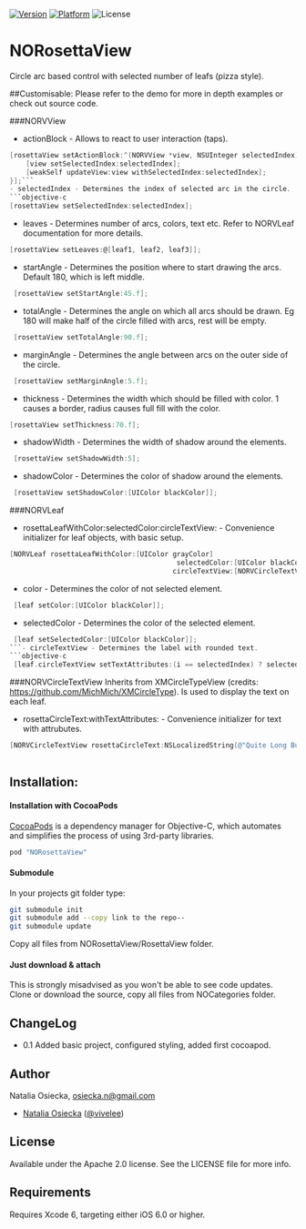 [![Version](https://cocoapod-badges.herokuapp.com/v/NORosettaView/badge.png)](http://cocoadocs.org/docsets/NORosettaView) 
[![Platform](https://cocoapod-badges.herokuapp.com/p/NORosettaView/badge.png)](http://cocoadocs.org/docsets/NORosettaView) 
![License](https://img.shields.io/badge/license-Apache_2-green.svg?style=flat)

# NORosettaView
Circle arc based control with selected number of leafs (pizza style).

##Customisable:
Please refer to the demo for more in depth examples or check out source code.

###NORVView
- actionBlock - Allows to react to user interaction (taps).
```objective-c
[rosettaView setActionBlock:^(NORVView *view, NSUInteger selectedIndex) {
    [view setSelectedIndex:selectedIndex];
    [weakSelf updateView:view withSelectedIndex:selectedIndex];
}];```
- selectedIndex - Determines the index of selected arc in the circle.
```objective-c
[rosettaView setSelectedIndex:selectedIndex];
```
- leaves - Determines number of arcs, colors, text etc. Refer to NORVLeaf documentation for more details.
```objective-c
[rosettaView setLeaves:@[leaf1, leaf2, leaf3]];
```
- startAngle - Determines the position where to start drawing the arcs. Default 180, which is left middle.
```objective-c
 [rosettaView setStartAngle:45.f];
```
- totalAngle - Determines the angle on which all arcs should be drawn. Eg 180 will make half of the circle filled with arcs, rest will be empty.
```objective-c
 [rosettaView setTotalAngle:90.f];
```
- marginAngle - Determines the angle between arcs on the outer side of the circle.
```objective-c
 [rosettaView setMarginAngle:5.f];
```
- thickness - Determines the width which should be filled with color. 1 causes a border, radius causes full fill with the color.
```objective-c
[rosettaView setThickness:70.f];
```
- shadowWidth - Determines the width of shadow around the elements.
```objective-c
 [rosettaView setShadowWidth:5];
```
- shadowColor - Determines the color of shadow around the elements.
```objective-c
 [rosettaView setShadowColor:[UIColor blackColor]];
```
###NORVLeaf
- rosettaLeafWithColor:selectedColor:circleTextView: - Convenience initializer for leaf objects, with basic setup.
```objective-c
[NORVLeaf rosettaLeafWithColor:[UIColor grayColor]
                                         selectedColor:[UIColor blackColor]
                                        circleTextView:[NORVCircleTextView rosettaCircleText:@"Button" withTextAttributes:nil]];
```
- color - Determines the color of not selected element.
```objective-c
 [leaf setColor:[UIColor blackColor]];
```
- selectedColor - Determines the color of the selected element.
```objective-c
 [leaf setSelectedColor:[UIColor blackColor]];
```- circleTextView - Determines the label with rounded text.
```objective-c
 [leaf.circleTextView setTextAttributes:(i == selectedIndex) ? selectedTextAttributes : textAttributes];
```
###NORVCircleTextView
Inherits from XMCircleTypeView (credits: https://github.com/MichMich/XMCircleType). Is used to display the text on each leaf.
- rosettaCircleText:withTextAttributes: -  Convenience initializer for text with attrubutes.
```objective-c
[NORVCircleTextView rosettaCircleText:NSLocalizedString(@"Quite Long Button", nil)
                                                                       withTextAttributes:nil];
```
## Installation:
#### Installation with CocoaPods
[CocoaPods](http://cocoapods.org) is a dependency manager for Objective-C, which automates and simplifies the process of using 3rd-party libraries.
```ruby
pod "NORosettaView"
```
#### Submodule
In your projects git folder type:
```bash
git submodule init
git submodule add --copy link to the repo--
git submodule update
```
Copy all files from NORosettaView/RosettaView folder.
#### Just download & attach
This is strongly misadvised as you won't be able to see code updates. Clone or download the source, copy all files from NOCategories folder.

## ChangeLog
- 0.1 Added basic project, configured styling, added first cocoapod.

## Author

Natalia Osiecka, osiecka.n@gmail.com
- [Natalia Osiecka](https://github.com/natalia-osa/) ([@vivelee](https://twitter.com/vivelee))

## License

Available under the Apache 2.0 license. See the LICENSE file for more info.

## Requirements

Requires Xcode 6, targeting either iOS 6.0 or higher.
